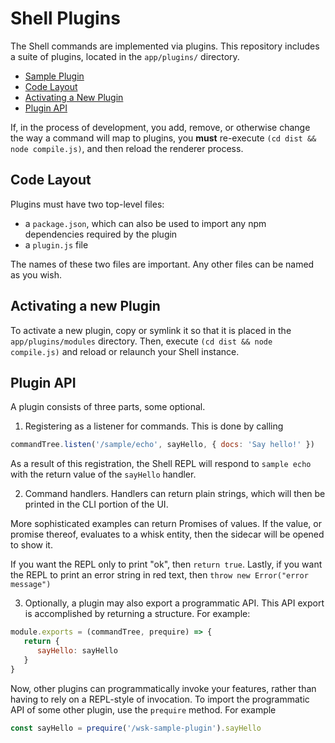 # Shell Plugins

The Shell commands are implemented via plugins. This repository
includes a suite of plugins, located in the `app/plugins/` directory.

   - [Sample Plugin](sample-plugin/)
   - [Code Layout](#code-layout)
   - [Activating a New Plugin](#activating-a-new-plugin)
   - [Plugin API](#plugin-api)

If, in the process of development, you add, remove, or otherwise
change the way a command will map to plugins, you **must** re-execute
`(cd dist && node compile.js)`, and then reload the renderer process.

## Code Layout

Plugins must have two top-level files:

  - a `package.json`, which can also be used to import any npm dependencies required by the plugin
  - a `plugin.js` file

The names of these two files are important. Any other files can be named as you wish.

## Activating a new Plugin

To activate a new plugin, copy or symlink it so that it is placed in
the `app/plugins/modules` directory. Then, execute `(cd dist &&
node compile.js)` and reload or relaunch your Shell instance.

## Plugin API

A plugin consists of three parts, some optional.

  1. Registering as a listener for commands. This is done by calling

```javascript
commandTree.listen('/sample/echo', sayHello, { docs: 'Say hello!' })
```

  As a result of this registration, the Shell REPL will respond to `sample echo` with the return value of the `sayHello` handler.

  2. Command handlers. Handlers can return plain strings, which will
 then be printed in the CLI portion of the UI.

  More sophisticated examples can return Promises of values. If the
  value, or promise thereof, evaluates to a whisk entity, then the
  sidecar will be opened to show it.

  If you want the REPL only to print "ok", then `return true`. Lastly,
  if you want the REPL to print an error string in red text, then
  `throw new Error("error message")`

  3. Optionally, a plugin may also export a programmatic API. This API
     export is accomplished by returning a structure. For example:

```javascript
module.exports = (commandTree, prequire) => {
   return {
      sayHello: sayHello
   }
}
```

  Now, other plugins can programmatically invoke your features, rather
  than having to rely on a REPL-style of invocation. To import the
  programmatic API of some other plugin, use the `prequire` method. For example

```javascript
const sayHello = prequire('/wsk-sample-plugin').sayHello
```
